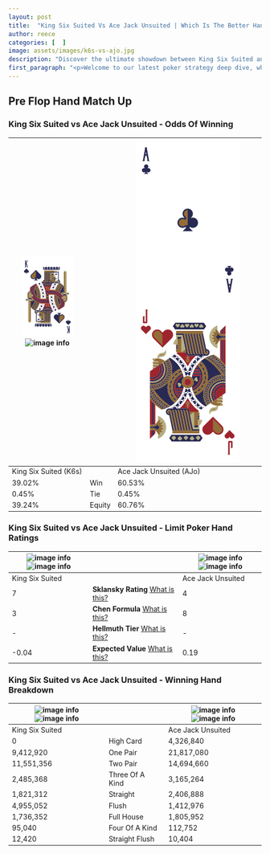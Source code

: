 ```yaml
---
layout: post
title:  "King Six Suited Vs Ace Jack Unsuited | Which Is The Better Hand In Poker? A Complete Guide"
author: reece
categories: [  ]
image: assets/images/k6s-vs-ajo.jpg
description: "Discover the ultimate showdown between King Six Suited and Ace Jack Unsuited in poker! Uncover the odds, strategies, and scenarios where one hand triumphs over the other. Get ready to up your poker game with this thrilling analysis."
first_paragraph: "<p>Welcome to our latest poker strategy deep dive, where we're pitting two distinct hands against each other in a high-stakes showdown: King Six Suited vs Ace Jack Unsuited.</p><p>In the dynamic world of poker, every decision counts, and knowing which hand holds the upper hand is key to your success at the table.</p><p>In this article, we'll dissect these two hands, explore the scenarios where one dominates the other, and equip you with the knowledge to make strategic choices that can tip the odds in your favor.</p><p>Get ready to unravel the intriguing dynamics of these poker hands and elevate your game to new heights.</p>"
---
```




[comment]: # (sp0)

## Pre Flop Hand Match Up

<div class="table hand-ratings" markdown="1"> 



### King Six Suited vs Ace Jack Unsuited - Odds Of Winning


    
| ![image info](assets/images/hand1/K.png) ![image info](assets/images/hand1/6s.png) |  | ![image info](assets/images/hand2/A.png) ![image info](assets/images/hand2/jo.png) |
| -------- | -------- | -------- |
| King Six Suited (K6s) |  | Ace Jack Unsuited (AJo) |
| 39.02% | Win | 60.53% |
| 0.45% | Tie | 0.45% |
| 39.24% | Equity | 60.76% |




[comment]: # (sp1)



### King Six Suited vs Ace Jack Unsuited - Limit Poker Hand Ratings


    
| ![image info](https://www.riverpairs.com/assets/images/hand1/K.png) ![image info](https://www.riverpairs.com/assets/images/hand1/6s.png) |  | ![image info](https://www.riverpairs.com/assets/images/hand2/A.png) ![image info](https://www.riverpairs.com/assets/images/hand2/jo.png) |
| -------- | -------- | -------- |
| King Six Suited |  | Ace Jack Unsuited |
| 7 | **Sklansky Rating** [What is this?](/sklansky-rating-explained) | 4 |
| 3 | **Chen Formula** [What is this?](/chen-formula-explained) | 8 |
| - | **Hellmuth Tier** [What is this?](/Hellmuth-tier-explained) | - |
| -0.04 | **Expected Value** [What is this?](/expected-value-explained) | 0.19 |




[comment]: # (sp2)



### King Six Suited vs Ace Jack Unsuited - Winning Hand Breakdown


    
| ![image info](https://www.riverpairs.com/assets/images/hand1/K.png) ![image info](https://www.riverpairs.com/assets/images/hand1/6s.png) |  | ![image info](https://www.riverpairs.com/assets/images/hand2/A.png) ![image info](https://www.riverpairs.com/assets/images/hand2/jo.png) |
| -------- | -------- | -------- |
| King Six Suited |  | Ace Jack Unsuited |
| 0 | High Card | 4,326,840 |
| 9,412,920 | One Pair | 21,817,080 |
| 11,551,356 | Two Pair | 14,694,660 |
| 2,485,368 | Three Of A Kind | 3,165,264 |
| 1,821,312 | Straight | 2,406,888 |
| 4,955,052 | Flush | 1,412,976 |
| 1,736,352 | Full House | 1,805,952 |
| 95,040 | Four Of A Kind | 112,752 |
| 12,420 | Straight Flush | 10,404 |




[comment]: # (sp3)



</div>

[comment]: # (sp4)



[comment]: # (sp5)

